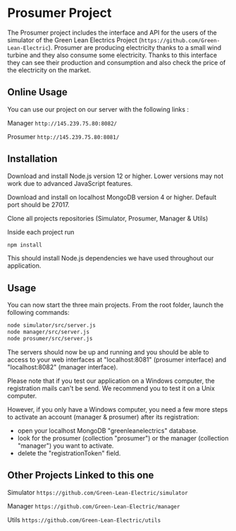 # Prosumer Project

The Prosumer project includes the interface and API for the users of the simulator of the Green Lean Electrics Project (```https://github.com/Green-Lean-Electric```). 
Prosumer are producing electricity thanks to a small wind turbine and they also consume some electricity. Thanks to this interface they can see their production and consumption and also check the price of the electricity on the market.

## Online Usage

You can use our project on our server with the following links :

Manager ```http://145.239.75.80:8082/```

Prosumer ```http://145.239.75.80:8081/``` 

## Installation

Download and install Node.js version 12 or higher. Lower versions may not work due to advanced JavaScript features. 

Download and install on localhost MongoDB version 4 or higher. Default port should be 27017.

Clone all projects repositories (Simulator, Prosumer, Manager & Utils)

Inside each project run 

```bash
npm install
```
This should install Node.js dependencies we have used throughout our application.


## Usage

You can now start the three main projects. From the root folder, launch the following commands:


```bash
node simulator/src/server.js
node manager/src/server.js
node prosumer/src/server.js
```

The servers should now be up and running and you should be able to access to your web interfaces at "localhost:8081" (prosumer interface) and "localhost:8082" (manager interface).

Please note that if you test our application on a Windows computer, the registration mails can't be send. We recommend you to test it on a Unix computer. 

However, if you only have a Windows computer, you need a few more steps to activate an account (manager & prosumer) after its registration:

- open your localhost MongoDB "greenleanelectrics" database.
- look for the prosumer (collection "prosumer") or the manager (collection "manager") you want to activate.
- delete the "registrationToken" field.

## Other Projects Linked to this one

Simulator ```https://github.com/Green-Lean-Electric/simulator```

Manager ```https://github.com/Green-Lean-Electric/manager```

Utils ```https://github.com/Green-Lean-Electric/utils```
